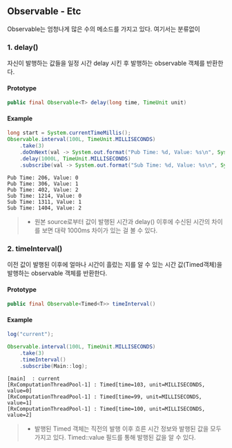 ## Observable - Etc

Observable는 엄청나게 많은 수의 메소드를 가지고 있다. 여기서는 분류없이

### 1. delay()

자신이 발행하는 값들을 일정 시간 delay 시킨 후 발행하는 observable 객체를 반환한다.

#### Prototype

```java
public final Observable<T> delay(long time, TimeUnit unit)
```

#### Example

```java
long start = System.currentTimeMillis();
Observable.interval(100L, TimeUnit.MILLISECONDS)
    .take(3)
    .doOnNext(val -> System.out.format("Pub Time: %d, Value: %s\n", System.currentTimeMillis() - start, val))
    .delay(1000L, TimeUnit.MILLISECONDS)
    .subscribe(val -> System.out.format("Sub Time: %d, Value: %s\n", System.currentTimeMillis() - start, val));
```

```
Pub Time: 206, Value: 0
Pub Time: 306, Value: 1
Pub Time: 402, Value: 2
Sub Time: 1214, Value: 0
Sub Time: 1311, Value: 1
Sub Time: 1404, Value: 2
```

> * 원본 source로부터 값이 발행된 시간과 delay() 이후에 수신된 시간의 차이를 보면 대략 1000ms 차이가 있는 걸 볼 수 있다.

### 2. timeInterval()

이전 값이 발행된 이후에 얼마나 시간이 흘렀는 지를 알 수 있는 시간 값(Timed객체)을 발행하는 observable 객체를 반환한다.

#### Prototype

```java
public final Observable<Timed<T>> timeInterval()
```

#### Example

```java
log("current");

Observable.interval(100L, TimeUnit.MILLISECONDS)
    .take(3)
    .timeInterval()
    .subscribe(Main::log);
```

```
[main]	: current
[RxComputationThreadPool-1]	: Timed[time=103, unit=MILLISECONDS, value=0]
[RxComputationThreadPool-1]	: Timed[time=99, unit=MILLISECONDS, value=1]
[RxComputationThreadPool-1]	: Timed[time=100, unit=MILLISECONDS, value=2]
```

> * 발행된 Timed 객체는 직전의 발행 이후 흐른 시간 정보와 발행된 값을 모두 가지고 있다. Timed::value 필드를 통해 발행된 값을 알 수 있다.
